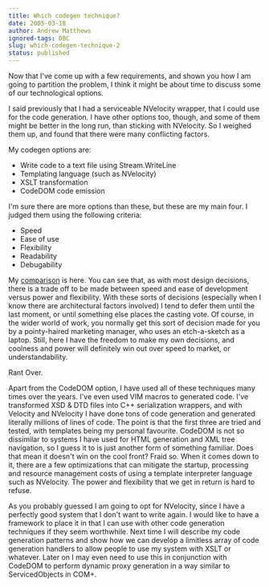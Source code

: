 ```yaml
---
title: Which codegen technique?
date: 2005-03-18
author: Andrew Matthews
ignored-tags: DBC
slug: which-codegen-technique-2
status: published
---
```


Now that I've come up with a few requirements, and shown you how I am going to partition the problem, I think it might be about time to discuss some of our technological options.

I said previously that I had a serviceable NVelocity wrapper, that I could use for the code generation. I have other options too, though, and some of them might be better in the long run, than sticking with NVelocity. So I weighed them up, and found that there were many conflicting factors.

My codegen options are:

-   Write code to a text file using Stream.WriteLine
-   Templating language (such as NVelocity)
-   XSLT transformation
-   CodeDOM code emission

I'm sure there are more options than these, but these are my main four. I judged them using the following criteria:

-   Speed
-   Ease of use
-   Flexibility
-   Readability
-   Debugability

My [comparison](http://aabs.aspxconnection.com/table1.html) is here. You can see that, as with most design decisions, there is a trade off to be made between speed and ease of development versus power and flexibility. With these sorts of decisions (especially when I know there are architectural factors involved) I tend to defer them until the last moment, or until something else places the casting vote. Of course, in the wider world of work, you normally get this sort of decision made for you by a pointy-haired marketing manager, who uses an etch-a-sketch as a laptop. Still, here I have the freedom to make my own decisions, and coolness and power will definitely win out over speed to market, or understandability.

Rant Over.

Apart from the CodeDOM option, I have used all of these techniques many times over the years. I've even used VIM macros to generated code. I've transformed XSD & DTD files into C++ serialization wrappers, and with Velocity and NVelocity I have done tons of code generation and generated literally millions of lines of code. The point is that the first three are tried and tested, with templates being my personal favourite. CodeDOM is not so dissimilar to systems I have used for HTML generation and XML tree navigation, so I guess it to is just another form of something familiar. Does that mean it doesn't win on the cool front? Fraid so. When it comes down to it, there are a few optimizations that can mitigate the startup, processing and resource management costs of using a template interpreter language such as NVelocity. The power and flexibility that we get in return is hard to refuse.

As you probably guessed I am going to opt for NVelocity, since I have a perfectly good system that I don't want to write again. I would like to have a framework to place it in that I can use with other code generation techniques if they seem worthwhile. Next time I will describe my code generation patterns and show how we can develop a limitless array of code generation handlers to allow people to use my system with XSLT or whatever. Later on I may even need to use this in conjunction with CodeDOM to perform dynamic proxy generation in a way similar to ServicedObjects in COM+.
